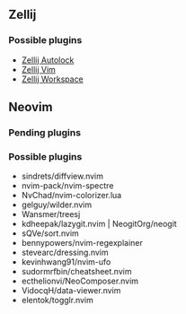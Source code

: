 ## Zellij

### Possible plugins
- [Zellij Autolock](https://github.com/fresh2dev/zellij-autolock)
- [Zellij Vim](https://github.com/fresh2dev/zellij.vim)
- [Zellij Workspace](https://github.com/vdbulcke/zellij-workspace)

## Neovim

### Pending plugins

### Possible plugins
- sindrets/diffview.nvim
- nvim-pack/nvim-spectre
- NvChad/nvim-colorizer.lua
- gelguy/wilder.nvim
- Wansmer/treesj
- kdheepak/lazygit.nvim | NeogitOrg/neogit
- sQVe/sort.nvim
- bennypowers/nvim-regexplainer
- stevearc/dressing.nvim
- kevinhwang91/nvim-ufo
- sudormrfbin/cheatsheet.nvim
- ecthelionvi/NeoComposer.nvim
- VidocqH/data-viewer.nvim
- elentok/togglr.nvim

